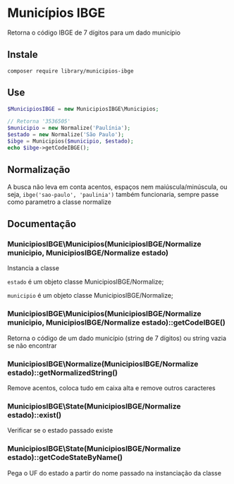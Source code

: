 # Municípios IBGE

Retorna o código IBGE de 7 dígitos para um dado município

## Instale
`composer require library/municipios-ibge`

## Use
```PHP
$MunicipiosIBGE = new MunicipiosIBGE\Municipios;

// Retorna '3536505'
$municipio = new Normalize('Paulínia');
$estado = new Normalize('São Paulo');
$ibge = Municipios($municipio, $estado);
echo $ibge->getCodeIBGE();
```

## Normalização
A busca não leva em conta acentos, espaços nem maiúscula/minúscula, ou seja, `ibge('sao-paulo', 'paulinia')` também funcionaria, sempre passe como parametro a classe normalize

## Documentação

### MunicipiosIBGE\Municipios(MunicipiosIBGE/Normalize municipio, MunicipiosIBGE/Normalize estado)

Instancia a classe

`estado` é um objeto classe MunicipiosIBGE/Normalize;

`municipio`  é um objeto classe MunicipiosIBGE/Normalize;

### MunicipiosIBGE\Municipios(MunicipiosIBGE/Normalize municipio, MunicipiosIBGE/Normalize estado)::getCodeIBGE()

Retorna o código de um dado município (string de 7 dígitos) ou string vazia se não encontrar

### MunicipiosIBGE\Normalize(MunicipiosIBGE/Normalize estado)::getNormalizedString()
Remove acentos, coloca tudo em caixa alta e remove outros caracteres

### MunicipiosIBGE\State(MunicipiosIBGE/Normalize estado)::exist()
Verificar se o estado passado existe

### MunicipiosIBGE\State(MunicipiosIBGE/Normalize estado)::getCodeStateByName()
Pega o UF do estado a partir do nome passado na instanciação da classe